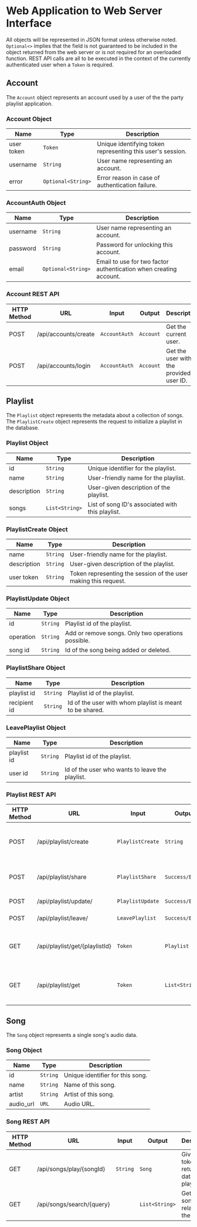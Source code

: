 # Web Application to Web Server Interface
All objects will be represented in JSON format unless otherwise noted.
`Optional<>` implies that the field is not guaranteed to be included in the object returned from the web server or is not required for an overloaded function.
REST API calls are all to be executed in the context of the currently authenticated user when a `Token` is required.



## Account
The `Account` object represents an account used by a user of the the party playlist application.

### Account Object
|Name               |Type                     |Description                                                             |
|-------------------|-------------------------|------------------------------------------------------------------------|
|user token         |`Token`                  |Unique identifying token representing this user's session.              |
|username           |`String`                 |User name representing an account.                                      |
|error              |`Optional<String>`       |Error reason in case of authentication failure.                         |

### AccountAuth Object
|Name               |Type                     |Description                                                             |
|-------------------|-------------------------|------------------------------------------------------------------------|
|username           |`String`                 |User name representing an account.                                      |
|password           |`String`                 |Password for unlocking this account.                                    |
|email              |`Optional<String>`       |Email to use for two factor authentication when creating account.       |

### Account REST API
|HTTP Method|URL                    |Input        |Output         |Description                                         |
|-----------|-----------------------|-------------|---------------|----------------------------------------------------|
| POST      |/api/accounts/create   |`AccountAuth`|`Account`      |Get the current user.                               |
| POST      |/api/accounts/login    |`AccountAuth`|`Account`      |Get the user with the provided user ID.             |



## Playlist
The `Playlist` object represents the metadata about a collection of songs.  The `PlaylistCreate` object represents the request to initialize a playlist in the database.

### Playlist Object
|Name           |Type          |Description                                                                            |
|---------------|--------------|---------------------------------------------------------------------------------------|
|id             |`String`      |Unique identifier for the playlist.                                                    |
|name           |`String`      |User-friendly name for the playlist.                                                   |
|description    |`String`      |User-given description of the playlist.                                                |
|songs          |`List<String>`|List of song ID's associated with this playlist.                                       |

### PlaylistCreate Object
|Name           |Type          |Description                                                                            |
|---------------|--------------|---------------------------------------------------------------------------------------|
|name           |`String`      |User-friendly name for the playlist.                                                   |
|description    |`String`      |User-given description of the playlist.                                                |
|user token     |`String`      |Token representing the session of the user making this request.                        |

### PlaylistUpdate Object
|Name           |Type          |Description                                                                            |
|---------------|--------------|---------------------------------------------------------------------------------------|
|id             |`String`      |Playlist id of the playlist.                                                           |
|operation      |`String`      |Add or remove songs. Only two operations possible.                                     |
|song id        |`String`      |Id of the song being added or deleted.                                                 |

### PlaylistShare Object
|Name           |Type          |Description                                                                            |
|---------------|--------------|---------------------------------------------------------------------------------------|
|playlist id    |`String`      |Playlist id of the playlist.                                                           |
|recipient id   |`String`      |Id of the user with whom playlist is meant to be shared.                               |

### LeavePlaylist Object
|Name           |Type          |Description                                                                            |
|---------------|--------------|---------------------------------------------------------------------------------------|
|playlist id    |`String`      |Playlist id of the playlist.                                                           |
|user id        |`String`      |Id of the user who wants to leave the playlist.                                        |


### Playlist REST API
|HTTP Method|URL                   |Input            |Output         |Description                                      |
|-----------|----------------------|-----------------|---------------|-------------------------------------------------|
|POST       |/api/playlist/create  |`PlaylistCreate` |`String`       |Create a playlist and get the generated ID.      |
|POST       |/api/playlist/share   |`PlaylistShare`  |`Success/Error`|Share the playlist with another user.            |
|POST       |/api/playlist/update/ |`PlaylistUpdate` |`Success/Error`|Update the playlist.                             |
|POST       |/api/playlist/leave/  |`LeavePlaylist`  |`Success/Error`|Leave the playlist.                             |
|GET        |/api/playlist/get/{playlistId} |`Token` |`Playlist`     |Request detailed information about a playlist    |
|GET        |/api/playlist/get    |`Token`           |`List<String>` |Get all playlist ID's associated with this user. |



## Song
The `Song` object represents a single song's audio data.

### Song Object
|Name           |Type           |Description                                                                           |
|---------------|---------------|--------------------------------------------------------------------------------------|
|id             |`String`       |Unique identifier for this song.                                                      |
|name           |`String`       |Name of this song.                                                                    |
|artist         |`String`       |Artist of this song.                                                                  |
|audio_url      |`URL`          |Audio URL.                                                                            |

### Song REST API

|HTTP Method|URL                            |Input   |Output        |Description                                       |
|-----------|-------------------------------|--------|--------------|--------------------------------------------------|
|GET        |/api/songs/play/{songId}       |`String`|`Song`        |Given user token, return song data to play.       |
|GET        |/api/songs/search/{query}      |        |`List<String>`|Get all songs related to the query.               |

